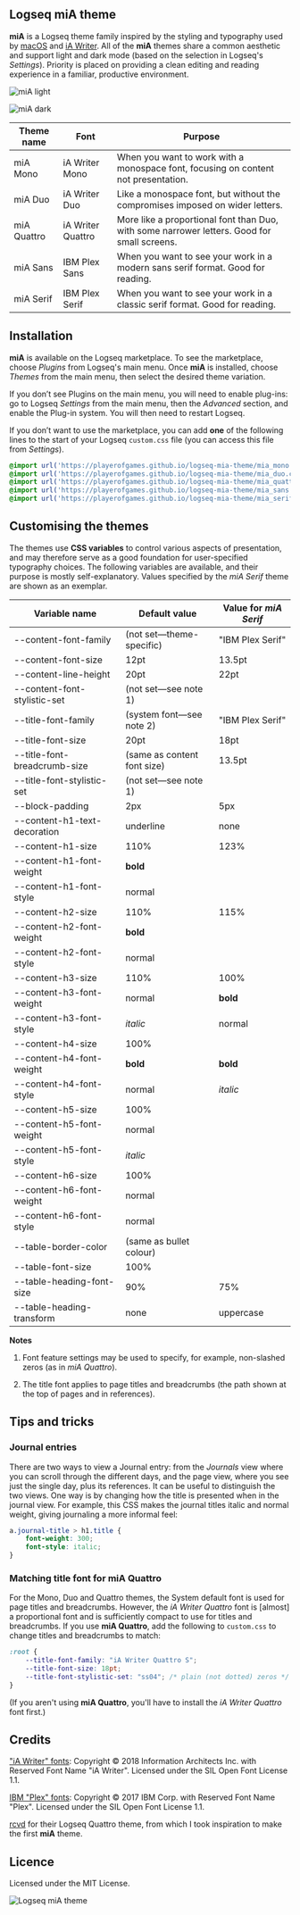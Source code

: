 ## Logseq miA theme

**miA** is a Logseq theme family inspired by the styling and typography used by [macOS](https://www.apple.com/macos/monterey/) and [iA Writer](https://ia.net/writer). All of the **miA** themes share a common aesthetic and support light and dark mode (based on the selection in Logseq's *Settings*). Priority is placed on providing a clean editing and reading experience in a familiar, productive environment.

![miA light](./screenshots/miA-light.png)

![miA dark](./screenshots/miA-dark.png)

| Theme name | Font | Purpose |
|---|---|---|
| miA Mono | iA Writer Mono | When you want to work with a monospace font, focusing on content not presentation. |
| miA Duo | iA Writer Duo | Like a monospace font, but without the compromises imposed on wider letters. |
| miA Quattro | iA Writer Quattro | More like a proportional font than Duo, with some narrower letters. Good for small screens. |
| miA Sans | IBM Plex Sans | When you want to see your work in a modern sans serif format. Good for reading. |
| miA Serif | IBM Plex Serif | When you want to see your work in a classic serif format. Good for reading. |

## Installation

**miA** is available on the Logseq marketplace. To see the marketplace, choose *Plugins* from Logseq's main menu. Once **miA** is installed, choose *Themes* from the main menu, then select the desired theme variation.

If you don’t see Plugins on the main menu, you will need to enable plug-ins: go to Logseq *Settings* from the main menu, then the *Advanced* section, and enable the Plug-in system. You will then need to restart Logseq.

If you don’t want to use the marketplace, you can add **one** of the following lines to the start of your Logseq `custom.css` file (you can access this file from *Settings*).

``` css
@import url('https://playerofgames.github.io/logseq-mia-theme/mia_mono.css');
@import url('https://playerofgames.github.io/logseq-mia-theme/mia_duo.css');
@import url('https://playerofgames.github.io/logseq-mia-theme/mia_quattro.css');
@import url('https://playerofgames.github.io/logseq-mia-theme/mia_sans.css');
@import url('https://playerofgames.github.io/logseq-mia-theme/mia_serif.css');
```

## Customising the themes

The themes use **CSS variables** to control various aspects of presentation, and may therefore serve as a good foundation for user-specified typography choices. The following variables are available, and their purpose is mostly self-explanatory. Values specified by the *miA Serif* theme are shown as an exemplar.

| Variable name | Default value | Value for *miA Serif* |
|---|---|---|
| --content-font-family | (not set—theme-specific) | "IBM Plex Serif" |
| --content-font-size | 12pt | 13.5pt |
| --content-line-height | 20pt | 22pt |
| --content-font-stylistic-set | (not set—see note 1) | |
| --title-font-family | (system font—see note 2) | "IBM Plex Serif" |
| --title-font-size | 20pt | 18pt |
| --title-font-breadcrumb-size | (same as content font size) | 13.5pt |
| --title-font-stylistic-set | (not set—see note 1) | |
| --block-padding | 2px | 5px |
| --content-h1-text-decoration | underline | none |
| --content-h1-size | 110% | 123% |
| --content-h1-font-weight | **bold** | |
| --content-h1-font-style | normal | |
| --content-h2-size | 110% | 115% |
| --content-h2-font-weight | **bold** | |
| --content-h2-font-style | normal | |
| --content-h3-size | 110% | 100% |
| --content-h3-font-weight | normal | **bold** |
| --content-h3-font-style | *italic* | normal |
| --content-h4-size | 100% | |
| --content-h4-font-weight | **bold** | **bold** |
| --content-h4-font-style | normal | *italic* |
| --content-h5-size | 100% | |
| --content-h5-font-weight | normal | |
| --content-h5-font-style | *italic* | |
| --content-h6-size | 100% | |
| --content-h6-font-weight | normal | |
| --content-h6-font-style | normal | |
| --table-border-color | (same as bullet colour) | |
| --table-font-size | 100% | |
| --table-heading-font-size | 90% | 75% |
| --table-heading-transform | none | uppercase |

**Notes**

1. Font feature settings may be used to specify, for example, non-slashed zeros (as in *miA Quattro*).

2. The title font applies to page titles and breadcrumbs (the path shown at the top of pages and in references).

## Tips and tricks

### Journal entries

There are two ways to view a Journal entry: from the *Journals* view where you can scroll through the different days, and the page view, where you see just the single day, plus its references. It can be useful to distinguish the two views. One way is by changing how the title is presented when in the journal view. For example, this CSS makes the journal titles italic and normal weight, giving journaling a more informal feel:

``` css
a.journal-title > h1.title {
	font-weight: 300;
	font-style: italic;
}
```

### Matching title font for **miA Quattro**
For the Mono, Duo and Quattro themes, the System default font is used for page titles and breadcrumbs. However, the *iA Writer Quattro* font is [almost] a proportional font and is sufficiently compact to use for titles and breadcrumbs. If you use **miA Quattro**, add the following to `custom.css` to change titles and breadcrumbs to match:

``` css
:root {
	--title-font-family: "iA Writer Quattro S";
	--title-font-size: 18pt;
	--title-font-stylistic-set: "ss04"; /* plain (not dotted) zeros */
}
```

(If you aren't using **miA Quattro**, you'll have to install the *iA Writer Quattro* font first.)

## Credits

["iA Writer" fonts](https://ia.net/topics/a-typographic-christmas): Copyright © 2018 Information Architects Inc. with Reserved Font Name "iA Writer". Licensed under the SIL Open Font License 1.1.

[IBM "Plex" fonts](https://www.ibm.com/plex/): Copyright © 2017 IBM Corp. with Reserved Font Name "Plex". Licensed under the SIL Open Font License 1.1.

[rcvd](https://github.com/rcvd) for their Logseq Quattro theme, from which I took inspiration to make the first **miA** theme.

## Licence

Licensed under the MIT License.



![Logseq miA theme](./icon.png)



